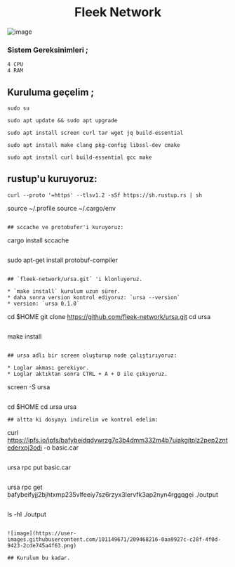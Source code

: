 ## <h1 align="center">Fleek Network</h1>
![image](https://user-images.githubusercontent.com/101149671/209468276-05345f01-8643-4a57-8109-77d24ba8f622.png)


### Sistem Gereksinimleri ; 
```
4 CPU
4 RAM
```

## Kuruluma geçelim ; 

```
sudo su
```
```
sudo apt update && sudo apt upgrade
```
```
sudo apt install screen curl tar wget jq build-essential
```
```
sudo apt install make clang pkg-config libssl-dev cmake
```
```
sudo apt install curl build-essential gcc make
```

## rustup'u kuruyoruz:
```
curl --proto '=https' --tlsv1.2 -sSf https://sh.rustup.rs | sh
```
source ~/.profile
source ~/.cargo/env
```

## sccache ve protobufer'i kuruyoruz:
```
cargo install sccache
```
```
sudo apt-get install protobuf-compiler
```

## `fleek-network/ursa.git` 'i klonluyoruz.

* `make install` kurulum uzun sürer.
* daha sonra version kontrol ediyoruz: `ursa --version`
* version: `ursa 0.1.0`

```
cd $HOME 
git clone https://github.com/fleek-network/ursa.git
cd ursa
```
```
make install
```

## ursa adlı bir screen oluşturup node çalıştırıyoruz:

* Loglar akması gerekiyor.
* Loglar aktıktan sonra CTRL + A + D ile çıkıyoruz.

```
screen -S ursa
```
```
cd $HOME
cd ursa 
ursa
```
## altta ki dosyayı indirelim ve kontrol edelim:
```
curl https://ipfs.io/ipfs/bafybeidqdywrzg7c3b4dmm332m4b7uiakgitplz2pep2zntederxpj3odi -o basic.car
```
```
ursa rpc put basic.car
```
```
ursa rpc get bafybeifyjj2bjhtxmp235vlfeeiy7sz6rzyx3lervfk3ap2nyn4rggqgei ./output
```
```
ls -hl ./output
```

![image](https://user-images.githubusercontent.com/101149671/209468216-0aa9927c-c28f-4f0d-9423-2cde745a4f63.png)

## Kurulum bu kadar.
















